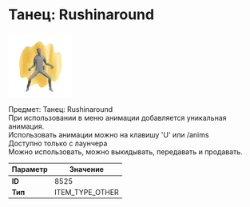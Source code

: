 # Танец: Rushinaround

![Item Image](../img/8525.webp?raw=true)

Предмет: Танец: Rushinaround<br>При использовании в меню анимации добавляется уникальная анимация.<br>Использовать анимации можно на клавишу 'U' или /anims<br>Доступно только с лаунчера<br>Можно использовать, можно выкидывать, передавать и продавать.


| Параметр | Значение |
|----------|----------|
| **ID** | 8525 |
| **Тип** | ITEM_TYPE_OTHER |

